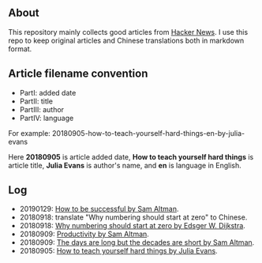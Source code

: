 ## About
This repository mainly collects good articles from [Hacker News](https://news.ycombinator.com). I use this repo to keep original articles and Chinese translations both in markdown format.

## Article filename convention
- PartI:    added date
- PartII:   title
- PartIII:  author
- PartIV:   language

For example: 20180905-how-to-teach-yourself-hard-things-en-by-julia-evans

Here **20180905** is article added date, **How to teach yourself hard things** is article title,  **Julia Evans** is author's name, and **en** is language in English.

## Log
- 20190129: [How to be successful by Sam Altman](http://blog.samaltman.com/how-to-be-successful).
- 20180918: translate "Why numbering should start at zero" to Chinese.
- 20180918: [Why numbering should start at zero by Edsger W. Dijkstra](https://www.cs.utexas.edu/users/EWD/transcriptions/EWD08xx/EWD831.html).
- 20180909: [Productivity by Sam Altman](http://blog.samaltman.com/productivity).
- 20180909: [The days are long but the decades are short by Sam Altman](https://blog.samaltman.com/the-days-are-long-but-the-decades-are-short).
- 20180905: [How to teach yourself hard things by Julia Evans](https://jvns.ca/blog/2018/09/01/learning-skills-you-can-practice/).
